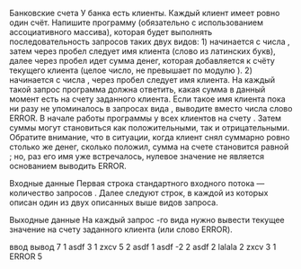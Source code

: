 Банковские счета
У банка есть клиенты. Каждый клиент имеет ровно один счёт. Напишите программу (обязательно с использованием ассоциативного массива), которая будет выполнять последовательность запросов таких двух видов: 1) начинается с числа , затем через пробел следует имя клиента (слово из латинских букв), далее через пробел идет сумма денег, которая добавляется к счёту текущего клиента (целое число, не превышает по модулю ). 2) начинается с числа , через пробел следует имя клиента. На каждый такой запрос программа должна ответить, какая сумма в данный момент есть на счету заданного клиента. Если такое имя клиента пока ни разу не упоминалось в запросах вида , выводите вместо числа слово ERROR. В начале работы программы у всех клиентов на счету . Затем суммы могут становиться как положительными, так и отрицательными. Обратите внимание, что в ситуации, когда клиент снял суммарно ровно столько же денег, сколько положил, сумма на счете становится равной ; но, раз его имя уже встречалось, нулевое значение не является основанием выводить ERROR.

Входные данные
Первая строка стандартного входного потока — количество запросов . Далее следуют  строк, в каждой из которых описан один из двух описанных выше видов запроса.

Выходные данные
На каждый запрос -го вида нужно вывести текущее значение на счету заданного клиента (или слово ERROR).

ввод	вывод
7
1 asdf 3
1 zxcv 5
2 asdf
1 asdf -2
2 asdf
2 lalala
2 zxcv
3
1
ERROR
5
